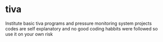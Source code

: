 # tiva
Institute basic tiva programs and pressure monitoring system projects codes are self explanatory and no good coding habbits were followed so use it on your own risk
